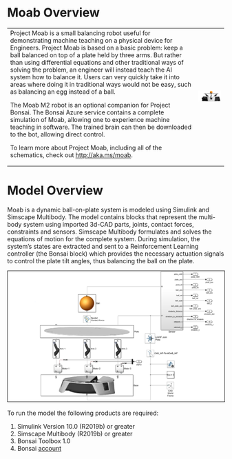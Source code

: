
# Moab Overview

<table>
<tr>
<td>
Project Moab is a small balancing robot useful for demonstrating machine teaching on a physical device for Engineers. Project Moab is based on a basic problem: keep a ball balanced on top of a plate held by three arms. But rather than using differential equations and other traditional ways of solving the problem, an engineer will instead teach the AI system how to balance it. Users can very quickly take it into areas where doing it in traditional ways would not be easy, such as balancing an egg instead of a ball.

The Moab M2 robot is an optional companion for Project Bonsai. The Bonsai Azure service contains a complete simulation of Moab, allowing one to experience machine teaching in software. The trained brain can then be downloaded to the bot, allowing direct control.

To learn more about Project Moab, including all of the schematics, check out http://aka.ms/moab. 
</td>
<td>
<img src="Images/hero.png" alt="The Moab M2 robot" width="600">
</td>
</tr>
</table>

# Model Overview
Moab is a dynamic ball-on-plate system is modeled using Simulink and Simscape Multibody. The model contains blocks that represent the multi-body system using imported 3d-CAD parts, joints, contact forces, constraints and sensors. Simscape Multibody formulates and solves the equations of motion for the complete system. During simulation, the system’s states are extracted and sent to a Reinforcement Learning controller (the Bonsai block) which provides the necessary actuation signals to control the plate tilt angles, thus balancing the ball on the plate.

<img src="Images/model.png" alt="Model Details" width="800" border="1"/>


To run the model the following products are required:
1.	Simulink Version 10.0 (R2019b) or greater
2.	Simscape Multibody (R2019b) or greater
3.	Bonsai Toolbox 1.0
4.  Bonsai <a href="https://docs.microsoft.com/en-us/bonsai/quickstart/setup">account</a>